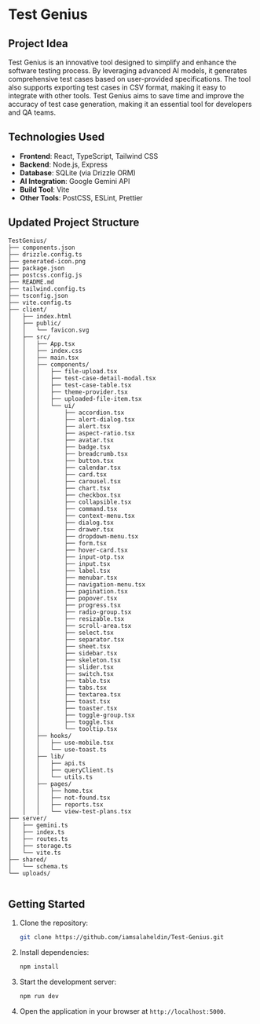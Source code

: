 # Test Genius

## Project Idea
Test Genius is an innovative tool designed to simplify and enhance the software testing process. By leveraging advanced AI models, it generates comprehensive test cases based on user-provided specifications. The tool also supports exporting test cases in CSV format, making it easy to integrate with other tools. Test Genius aims to save time and improve the accuracy of test case generation, making it an essential tool for developers and QA teams.

## Technologies Used
- **Frontend**: React, TypeScript, Tailwind CSS
- **Backend**: Node.js, Express
- **Database**: SQLite (via Drizzle ORM)
- **AI Integration**: Google Gemini API
- **Build Tool**: Vite
- **Other Tools**: PostCSS, ESLint, Prettier

## Updated Project Structure
```
TestGenius/
├── components.json
├── drizzle.config.ts
├── generated-icon.png
├── package.json
├── postcss.config.js
├── README.md
├── tailwind.config.ts
├── tsconfig.json
├── vite.config.ts
├── client/
│   ├── index.html
│   ├── public/
│   │   └── favicon.svg
│   ├── src/
│   │   ├── App.tsx
│   │   ├── index.css
│   │   ├── main.tsx
│   │   ├── components/
│   │   │   ├── file-upload.tsx
│   │   │   ├── test-case-detail-modal.tsx
│   │   │   ├── test-case-table.tsx
│   │   │   ├── theme-provider.tsx
│   │   │   ├── uploaded-file-item.tsx
│   │   │   └── ui/
│   │   │       ├── accordion.tsx
│   │   │       ├── alert-dialog.tsx
│   │   │       ├── alert.tsx
│   │   │       ├── aspect-ratio.tsx
│   │   │       ├── avatar.tsx
│   │   │       ├── badge.tsx
│   │   │       ├── breadcrumb.tsx
│   │   │       ├── button.tsx
│   │   │       ├── calendar.tsx
│   │   │       ├── card.tsx
│   │   │       ├── carousel.tsx
│   │   │       ├── chart.tsx
│   │   │       ├── checkbox.tsx
│   │   │       ├── collapsible.tsx
│   │   │       ├── command.tsx
│   │   │       ├── context-menu.tsx
│   │   │       ├── dialog.tsx
│   │   │       ├── drawer.tsx
│   │   │       ├── dropdown-menu.tsx
│   │   │       ├── form.tsx
│   │   │       ├── hover-card.tsx
│   │   │       ├── input-otp.tsx
│   │   │       ├── input.tsx
│   │   │       ├── label.tsx
│   │   │       ├── menubar.tsx
│   │   │       ├── navigation-menu.tsx
│   │   │       ├── pagination.tsx
│   │   │       ├── popover.tsx
│   │   │       ├── progress.tsx
│   │   │       ├── radio-group.tsx
│   │   │       ├── resizable.tsx
│   │   │       ├── scroll-area.tsx
│   │   │       ├── select.tsx
│   │   │       ├── separator.tsx
│   │   │       ├── sheet.tsx
│   │   │       ├── sidebar.tsx
│   │   │       ├── skeleton.tsx
│   │   │       ├── slider.tsx
│   │   │       ├── switch.tsx
│   │   │       ├── table.tsx
│   │   │       ├── tabs.tsx
│   │   │       ├── textarea.tsx
│   │   │       ├── toast.tsx
│   │   │       ├── toaster.tsx
│   │   │       ├── toggle-group.tsx
│   │   │       ├── toggle.tsx
│   │   │       └── tooltip.tsx
│   │   ├── hooks/
│   │   │   ├── use-mobile.tsx
│   │   │   └── use-toast.ts
│   │   ├── lib/
│   │   │   ├── api.ts
│   │   │   ├── queryClient.ts
│   │   │   └── utils.ts
│   │   ├── pages/
│   │   │   ├── home.tsx
│   │   │   ├── not-found.tsx
│   │   │   ├── reports.tsx
│   │   │   └── view-test-plans.tsx
├── server/
│   ├── gemini.ts
│   ├── index.ts
│   ├── routes.ts
│   ├── storage.ts
│   └── vite.ts
├── shared/
│   └── schema.ts
└── uploads/
  
```

## Getting Started
1. Clone the repository:
   ```bash
   git clone https://github.com/iamsalaheldin/Test-Genius.git
   ```

2. Install dependencies:
   ```bash
   npm install
   ```

3. Start the development server:
   ```bash
   npm run dev
   ```

4. Open the application in your browser at `http://localhost:5000`.

